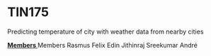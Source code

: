 # TIN175
Predicting temperature of city with weather data from nearby cities

<p>
<u><b> Members </b> </u>
  
<table style="width:100%">
  <tr> Members </tr>
  <tr> Rasmus </tr>
  <tr> Felix </tr>
  <tr> Edin </tr>
  <tr> Jithinraj Sreekumar </tr> 
  <tr> André </tr>
</p>
